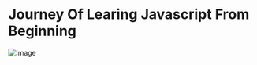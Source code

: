 # Journey Of Learing Javascript From Beginning 
![image](https://media.giphy.com/media/b5Hcaz7EPz26I/giphy.gif)

